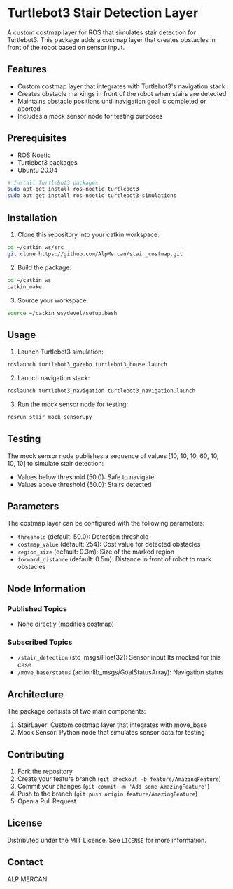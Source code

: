 # Turtlebot3 Stair Detection Layer

A custom costmap layer for ROS that simulates stair detection for Turtlebot3. This package adds a costmap layer that creates obstacles in front of the robot based on sensor input.

## Features

- Custom costmap layer that integrates with Turtlebot3's navigation stack
- Creates obstacle markings in front of the robot when stairs are detected
- Maintains obstacle positions until navigation goal is completed or aborted
- Includes a mock sensor node for testing purposes

## Prerequisites

- ROS Noetic
- Turtlebot3 packages
- Ubuntu 20.04

```bash
# Install Turtlebot3 packages
sudo apt-get install ros-noetic-turtlebot3
sudo apt-get install ros-noetic-turtlebot3-simulations
```

## Installation

1. Clone this repository into your catkin workspace:
```bash
cd ~/catkin_ws/src
git clone https://github.com/AlpMercan/stair_costmap.git
```

2. Build the package:
```bash
cd ~/catkin_ws
catkin_make
```

3. Source your workspace:
```bash
source ~/catkin_ws/devel/setup.bash
```

## Usage

1. Launch Turtlebot3 simulation:
```bash
roslaunch turtlebot3_gazebo turtlebot3_house.launch
```

2. Launch navigation stack:
```bash
roslaunch turtlebot3_navigation turtlebot3_navigation.launch
```

3. Run the mock sensor node for testing:
```bash
rosrun stair mock_sensor.py
```

## Testing

The mock sensor node publishes a sequence of values [10, 10, 10, 60, 10, 10, 10] to simulate stair detection:
- Values below threshold (50.0): Safe to navigate
- Values above threshold (50.0): Stairs detected

## Parameters

The costmap layer can be configured with the following parameters:
- `threshold` (default: 50.0): Detection threshold
- `costmap_value` (default: 254): Cost value for detected obstacles
- `region_size` (default: 0.3m): Size of the marked region
- `forward_distance` (default: 0.5m): Distance in front of robot to mark obstacles

## Node Information

### Published Topics
- None directly (modifies costmap)

### Subscribed Topics
- `/stair_detection` (std_msgs/Float32): Sensor input Its mocked for this case
- `/move_base/status` (actionlib_msgs/GoalStatusArray): Navigation status

## Architecture

The package consists of two main components:
1. StairLayer: Custom costmap layer that integrates with move_base
2. Mock Sensor: Python node that simulates sensor data for testing

## Contributing

1. Fork the repository
2. Create your feature branch (`git checkout -b feature/AmazingFeature`)
3. Commit your changes (`git commit -m 'Add some AmazingFeature'`)
4. Push to the branch (`git push origin feature/AmazingFeature`)
5. Open a Pull Request

## License

Distributed under the MIT License. See `LICENSE` for more information.

## Contact

ALP MERCAN

